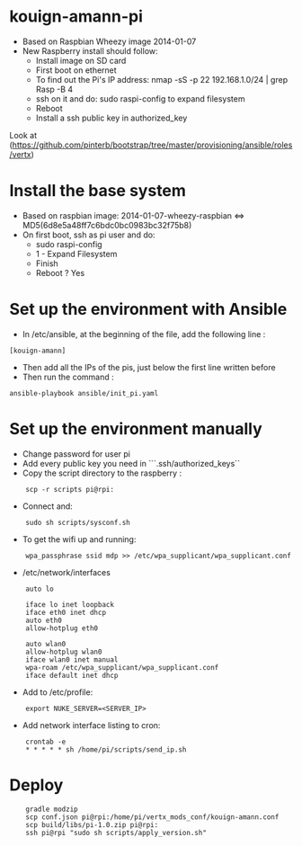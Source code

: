 kouign-amann-pi
===============

* Based on Raspbian Wheezy image 2014-01-07
* New Raspberry install should follow:
    * Install image on SD card
    * First boot on ethernet
    * To find out the Pi's IP address: nmap -sS -p 22 192.168.1.0/24 | grep Rasp -B 4
    * ssh on it and do: sudo raspi-config to expand filesystem
    * Reboot
    * Install a ssh public key in authorized_key

Look at (https://github.com/pinterb/bootstrap/tree/master/provisioning/ansible/roles/vertx)

# Install the base system

* Based on raspbian image: 2014-01-07-wheezy-raspbian <=> MD5(6d8e5a48ff7c6bdc0bc0983bc32f75b8)
* On first boot, ssh as pi user and do:
    * sudo raspi-config
    * 1 - Expand Filesystem
    * Finish
    * Reboot ? Yes

# Set up the environment with Ansible

* In /etc/ansible, at the beginning of the file, add the following line :
```
[kouign-amann]
```

* Then add all the IPs of the pis, just below the first line written before
* Then run the command :
```
ansible-playbook ansible/init_pi.yaml
```

# Set up the environment manually

* Change password for user pi
* Add every public key you need in ```.ssh/authorized_keys``
* Copy the script directory to the raspberry :
```
    scp -r scripts pi@rpi:
```
* Connect and:
```
    sudo sh scripts/sysconf.sh
```
* To get the wifi up and running:
```
    wpa_passphrase ssid mdp >> /etc/wpa_supplicant/wpa_supplicant.conf
```
* /etc/network/interfaces
```
    auto lo

    iface lo inet loopback
    iface eth0 inet dhcp
    auto eth0
    allow-hotplug eth0

    auto wlan0
    allow-hotplug wlan0
    iface wlan0 inet manual
    wpa-roam /etc/wpa_supplicant/wpa_supplicant.conf
    iface default inet dhcp
```
* Add to /etc/profile:
```
    export NUKE_SERVER=<SERVER_IP>
```
* Add network interface listing to cron:
```
    crontab -e
    * * * * * sh /home/pi/scripts/send_ip.sh
```

# Deploy
```
    gradle modzip
    scp conf.json pi@rpi:/home/pi/vertx_mods_conf/kouign-amann.conf
    scp build/libs/pi-1.0.zip pi@rpi:
    ssh pi@rpi "sudo sh scripts/apply_version.sh"
```